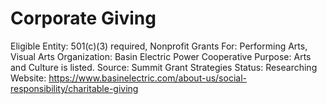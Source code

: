 # Corporate Giving

Eligible Entity: 501(c)(3) required, Nonprofit
Grants For: Performing Arts, Visual Arts
Organization: Basin Electric Power Cooperative 
Purpose: Arts and Culture is listed.
Source: Summit Grant Strategies 
Status: Researching
Website: https://www.basinelectric.com/about-us/social-responsibility/charitable-giving